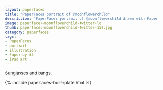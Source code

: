 ```yaml
---
layout: paperfaces
title: "PaperFaces portrait of @moonflowerchild"
description: "PaperFaces portrait of @moonflowerchild drawn with Paper by 53 on an iPad."
image: paperfaces-moonflowerchild-twitter-lg
thumb: paperfaces-moonflowerchild-twitter-150.jpg
category: paperfaces
tags: 
- PaperFaces
- portrait
- illustration
- Paper by 53
- iPad art
---
```


Sunglasses and bangs.

{% include paperfaces-boilerplate.html %}